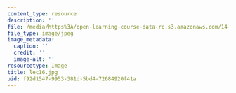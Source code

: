 ```yaml
---
content_type: resource
description: ''
file: /media/https%3A/open-learning-course-data-rc.s3.amazonaws.com/14-01sc-principles-of-microeconomics-fall-2011/f92d15479953381d5bd472684920f41a_lec16.jpg
file_type: image/jpeg
image_metadata:
  caption: ''
  credit: ''
  image-alt: ''
resourcetype: Image
title: lec16.jpg
uid: f92d1547-9953-381d-5bd4-72684920f41a
---
```

